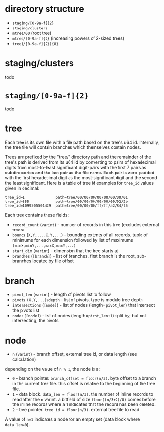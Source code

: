 # directory structure

* `staging/[0-9a-f]{2}`
* `staging/clusters`
* `mtree/00` (root tree)
* `mtree/[0-9a-f]{2}` (increasing powers of 2-sized trees)
* `tree(/[0-9a-f]{2}){8}`

# staging/clusters

todo

# `staging/[0-9a-f]{2}`

todo

# tree

Each tree is its own file with a file path based on the tree's u64 id. Internally, the tree file
will contain branches which themselves contain nodes.

Trees are prefixed by the "tree/" directory path and the remainder of the tree's path is derived
from its u64 id by converting to pairs of hexadecimal digits from most-to-least significant
digit-pairs with the first 7 pairs as subdirectories and the last pair as the file name. Each pair
is zero-padded with the first hexadecimal digit as the most-significant digit and the second the
least significant. Here is a table of tree id examples for `tree_id` values given in decimal:

```
tree_id=1              path=tree/00/00/00/00/00/00/00/01
tree_id=555            path=tree/00/00/00/00/00/00/02/2b
tree_id=1099505501429  path=tree/00/00/00/ff/ff/a2/84/f5
```

Each tree contains these fields:

* `record_count` (`varint`) - number of records in this tree (excludes external trees)
* `bounds` (`X,Y,...,X,Y,...`) - bounding extents of all records. tuple of minimums for each
  dimension followed by list of maximums `(minX,minY,...,maxX,maxY,...)`
* `start_dim` (`varint`) - dimension that the tree starts at
* `branches` (`[branch]`) - list of branches. first branch is the root, sub-branches located by file
  offset

# branch

* `pivot_len` (`varint`) - length of pivots list to follow
* `pivots` `(X,Y,...)%depth` - list of pivots. type is modulo tree depth
* `intersections` (`[node]`) - list of nodes (length=`pivot_len`) that intersect the pivots list
* `nodes` (`[node]`) - list of nodes (length=`pivot_len+1`) split by, but not intersecting, the
  pivots

# node

* `n` (`varint`) - branch offset, external tree id, or data length (see calculation)

depending on the value of `n % 3`, the node is a:

* `0` - branch pointer. `branch_offset = floor(n/3)`.
  byte offset to a branch in the current tree file.
  this offset is relative to the beginning of the tree file.
* `1` - data block. `data_len = floor(n/3)`.
  the number of inline records to read after the `n` varint.
  a bitfield of size `floor((n/3+7)/8)` comes before the inline records where a 1 indicates that the
  record has been deleted.
* `2` - tree pointer. `tree_id = floor(n/3)`.
  external tree file to read

A value of `n=1` indicates a node for an empty set (data block where `data_len=0`).

